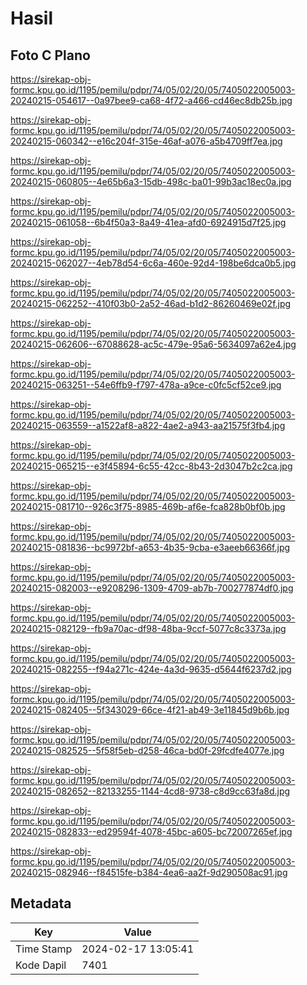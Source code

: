 # Hasil

## Foto C Plano

https://sirekap-obj-formc.kpu.go.id/1195/pemilu/pdpr/74/05/02/20/05/7405022005003-20240215-054617--0a97bee9-ca68-4f72-a466-cd46ec8db25b.jpg

https://sirekap-obj-formc.kpu.go.id/1195/pemilu/pdpr/74/05/02/20/05/7405022005003-20240215-060342--e16c204f-315e-46af-a076-a5b4709ff7ea.jpg

https://sirekap-obj-formc.kpu.go.id/1195/pemilu/pdpr/74/05/02/20/05/7405022005003-20240215-060805--4e65b6a3-15db-498c-ba01-99b3ac18ec0a.jpg

https://sirekap-obj-formc.kpu.go.id/1195/pemilu/pdpr/74/05/02/20/05/7405022005003-20240215-061058--6b4f50a3-8a49-41ea-afd0-6924915d7f25.jpg

https://sirekap-obj-formc.kpu.go.id/1195/pemilu/pdpr/74/05/02/20/05/7405022005003-20240215-062027--4eb78d54-6c6a-460e-92d4-198be6dca0b5.jpg

https://sirekap-obj-formc.kpu.go.id/1195/pemilu/pdpr/74/05/02/20/05/7405022005003-20240215-062252--410f03b0-2a52-46ad-b1d2-86260469e02f.jpg

https://sirekap-obj-formc.kpu.go.id/1195/pemilu/pdpr/74/05/02/20/05/7405022005003-20240215-062606--67088628-ac5c-479e-95a6-5634097a62e4.jpg

https://sirekap-obj-formc.kpu.go.id/1195/pemilu/pdpr/74/05/02/20/05/7405022005003-20240215-063251--54e6ffb9-f797-478a-a9ce-c0fc5cf52ce9.jpg

https://sirekap-obj-formc.kpu.go.id/1195/pemilu/pdpr/74/05/02/20/05/7405022005003-20240215-063559--a1522af8-a822-4ae2-a943-aa21575f3fb4.jpg

https://sirekap-obj-formc.kpu.go.id/1195/pemilu/pdpr/74/05/02/20/05/7405022005003-20240215-065215--e3f45894-6c55-42cc-8b43-2d3047b2c2ca.jpg

https://sirekap-obj-formc.kpu.go.id/1195/pemilu/pdpr/74/05/02/20/05/7405022005003-20240215-081710--926c3f75-8985-469b-af6e-fca828b0bf0b.jpg

https://sirekap-obj-formc.kpu.go.id/1195/pemilu/pdpr/74/05/02/20/05/7405022005003-20240215-081836--bc9972bf-a653-4b35-9cba-e3aeeb66366f.jpg

https://sirekap-obj-formc.kpu.go.id/1195/pemilu/pdpr/74/05/02/20/05/7405022005003-20240215-082003--e9208296-1309-4709-ab7b-700277874df0.jpg

https://sirekap-obj-formc.kpu.go.id/1195/pemilu/pdpr/74/05/02/20/05/7405022005003-20240215-082129--fb9a70ac-df98-48ba-9ccf-5077c8c3373a.jpg

https://sirekap-obj-formc.kpu.go.id/1195/pemilu/pdpr/74/05/02/20/05/7405022005003-20240215-082255--f94a271c-424e-4a3d-9635-d5644f6237d2.jpg

https://sirekap-obj-formc.kpu.go.id/1195/pemilu/pdpr/74/05/02/20/05/7405022005003-20240215-082405--5f343029-66ce-4f21-ab49-3e11845d9b6b.jpg

https://sirekap-obj-formc.kpu.go.id/1195/pemilu/pdpr/74/05/02/20/05/7405022005003-20240215-082525--5f58f5eb-d258-46ca-bd0f-29fcdfe4077e.jpg

https://sirekap-obj-formc.kpu.go.id/1195/pemilu/pdpr/74/05/02/20/05/7405022005003-20240215-082652--82133255-1144-4cd8-9738-c8d9cc63fa8d.jpg

https://sirekap-obj-formc.kpu.go.id/1195/pemilu/pdpr/74/05/02/20/05/7405022005003-20240215-082833--ed29594f-4078-45bc-a605-bc72007265ef.jpg

https://sirekap-obj-formc.kpu.go.id/1195/pemilu/pdpr/74/05/02/20/05/7405022005003-20240215-082946--f84515fe-b384-4ea6-aa2f-9d290508ac91.jpg


## Metadata

| Key        | Value               |
| ---------- | ------------------- |
| Time Stamp | 2024-02-17 13:05:41 |
| Kode Dapil | 7401                |



